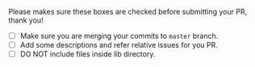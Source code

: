Please makes sure these boxes are checked before submitting your PR, thank you!

* [ ] Make sure you are merging your commits to `master` branch.
* [ ] Add some descriptions and refer relative issues for you PR.
* [ ] DO NOT include files inside lib directory.
